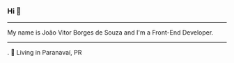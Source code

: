 ### Hi 👋
<hr>
My name is João Vitor Borges de Souza and I'm a Front-End Developer.
<hr>
. 📍 Living in Paranavaí, PR <br><br>







<!--
**jaovittor22/jaovittor22** is a ✨ _special_ ✨ repository because its `README.md` (this file) appears on your GitHub profile.

Here are some ideas to get you started:

- 🔭 I’m currently working on ...
- 🌱 I’m currently learning ...
- 👯 I’m looking to collaborate on ...
- 🤔 I’m looking for help with ...
- 💬 Ask me about ...
- 📫 How to reach me: ...
- 😄 Pronouns: ...
- ⚡ Fun fact: ...
-->
